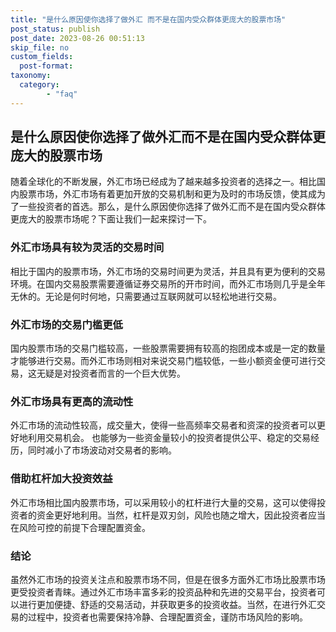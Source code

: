 ```yaml
---
title: "是什么原因使你选择了做外汇 而不是在国内受众群体更庞大的股票市场"
post_status: publish
post_date: 2023-08-26 00:51:13
skip_file: no
custom_fields: 
  post-format: 
taxonomy:
  category:
        - "faq"
---
```


## 是什么原因使你选择了做外汇而不是在国内受众群体更庞大的股票市场

随着全球化的不断发展，外汇市场已经成为了越来越多投资者的选择之一。相比国内股票市场，外汇市场有着更加开放的交易机制和更为及时的市场反馈，使其成为了一些投资者的首选。那么，是什么原因使你选择了做外汇而不是在国内受众群体更庞大的股票市场呢？下面让我们一起来探讨一下。

### 外汇市场具有较为灵活的交易时间

相比于国内的股票市场，外汇市场的交易时间更为灵活，并且具有更为便利的交易环境。在国内交易股票需要遵循证券交易所的开市时间，而外汇市场则几乎是全年无休的。无论是何时何地，只需要通过互联网就可以轻松地进行交易。

### 外汇市场的交易门槛更低

国内股票市场的交易门槛较高，一些股票需要拥有较高的抱团成本或是一定的数量才能够进行交易。而外汇市场则相对来说交易门槛较低，一些小额资金便可进行交易，这无疑是对投资者而言的一个巨大优势。

### 外汇市场具有更高的流动性

外汇市场的流动性较高，成交量大，使得一些高频率交易者和资深的投资者可以更好地利用交易机会。 也能够为一些资金量较小的投资者提供公平、稳定的交易经历，同时减小了市场波动对交易者的影响。

### 借助杠杆加大投资效益

外汇市场相比国内股票市场，可以采用较小的杠杆进行大量的交易，这可以使得投资者的资金更好地利用。当然，杠杆是双刃剑，风险也随之增大，因此投资者应当在风险可控的前提下合理配置资金。

### 结论

虽然外汇市场的投资关注点和股票市场不同，但是在很多方面外汇市场比股票市场更受投资者青睐。通过外汇市场丰富多彩的投资品种和先进的交易平台，投资者可以进行更加便捷、舒适的交易活动，并获取更多的投资收益。当然，在进行外汇交易的过程中，投资者也需要保持冷静、合理配置资金，谨防市场风险的影响。
